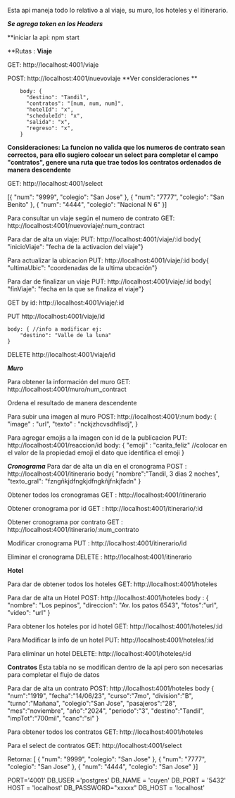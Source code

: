 Esta api maneja todo lo relativo a al viaje, su muro, los hoteles y el itinerario.

***Se agrega token en los Headers***


**iniciar la api: npm start


**Rutas :
**Viaje**

GET: http://localhost:4001/viaje


POST: http://localhost:4001/nuevoviaje   **Ver consideraciones **


        body: {  
          "destino": "Tandil",
          "contratos": "[num, num, num]",
          "hotelId": "x",
          "scheduleId": "x",
          "salida": "x",
          "regreso": "x",
        }
        
**Consideraciones: La funcion no valida que los numeros de contrato sean correctos, para ello sugiero colocar un select para completar el campo "contratos", genere una ruta que trae todos los contratos ordenados de manera descendente**

GET: http://localhost:4001/select

[{
    "num": "9999",
    "colegio": "San Jose"
  },
  {
    "num": "7777",
    "colegio": "San Benito"
  },
  {
    "num": "4444",
    "colegio": "Nacional N 6"
  }]


Para consultar un viaje según el numero de contrato
GET: http://localhost:4001/nuevoviaje/:num_contract


Para dar de alta un viaje:
PUT: http://localhost:4001/viaje/:id
      body{
          "inicioViaje": "fecha de la activacion del viaje"}


Para actualizar la ubicacion
PUT: http://localhost:4001/viaje/:id
      body{
          "ultimaUbic": "coordenadas de la ultima ubcación"}


Para dar de finalizar un viaje
PUT: http://localhost:4001/viaje/:id
      body{
          "finViaje": "fecha en la que se finaliza el viaje"}


GET by id: http://localhost:4001/viaje/:id


PUT http://localhost:4001/viaje/id

    body: { //info a modificar ej:
        "destino": "Valle de la luna"
    }

DELETE http://localhost:4001/viaje/id

***Muro***

Para obtener la información del muro
GET: http://localhost:4001/muro/num_contract

Ordena el resultado de manera descendente


Para subir una imagen al muro
POST: http://localhost:4001/:num
  body:
      {
        "image" : "url",
        "texto" : "nckjzhcvsdhflsdj",
      }
    

Para agregar emojis a la imagen con id de la publicacion
PUT: http://localhost:4001/reaccion/id
      body: {
              "emoji" : "carita_feliz"  //colocar en el valor de la propiedad emoji el dato que identifica el emoji
            }


***Cronograma***
Para dar de alta un día en el cronograma
POST : http://localhost:4001/itinerario
  body{
  "nombre":"Tandil, 3 dias 2 noches",
  "texto_gral": "fzngñkjdfngkjdfngkñjfnkjfadn"
}

Obtener todos los cronogramas
GET : http://localhost:4001/itinerario

Obtener cronograma por id
GET : http://localhost:4001/itinerario/:id

Obtener cronograma por contrato
GET : http://localhost:4001/itinerario/:num_contrato

Modificar cronograma
PUT : http://localhost:4001/itinerario/id

Eliminar el cronograma
DELETE : http://localhost:4001/itinerario


**Hotel**

Para dar de obtener todos los hoteles
GET: http://localhost:4001/hoteles

Para dar de alta un Hotel
POST: http://localhost:4001/hoteles
body : {
        "nombre": "Los pepinos",
        "direccion": "Av. los patos 6543",
        "fotos":"url",
        "video": "url"
      }

Para obtener los hoteles por id hotel
GET: http://localhost:4001/hoteles/:id

Para Modificar la info de un hotel
PUT: http://localhost:4001/hoteles/:id

Para eliminar un hotel
DELETE: http://localhost:4001/hoteles/:id

**Contratos**
Esta tabla no se modifican dentro de la api pero son necesarias para completar el flujo de datos

Para dar de alta un contrato
POST: http://localhost:4001/hoteles
body 
  {
  "num":"1919",
  "fecha":"14/06/23",
  "curso":"7mo",
  "division":"B",
  "turno":"Mañana",
  "colegio":"San Jose",
  "pasajeros":"28",
  "mes":"noviembre",
  "año":"2024",
  "periodo":"3",
  "destino":"Tandil",
  "impTot":"700mil",
  "canc":"si"
}

Para obtener todos los contratos
GET: http://localhost:4001/hoteles

Para el select de contratos
GET: http://localhost:4001/select

Retorna: [
  {
    "num": "9999",
    "colegio": "San Jose"
  },
  {
    "num": "7777",
    "colegio": "San Jose"
  },
  {
    "num": "4444",
    "colegio": "San Jose"
  }]


PORT='4001'
DB_USER ='postgres'
DB_NAME = 'cuyen'
DB_PORT = '5432'
HOST = 'localhost'
DB_PASSWORD="xxxxx"
DB_HOST = 'localhost'
